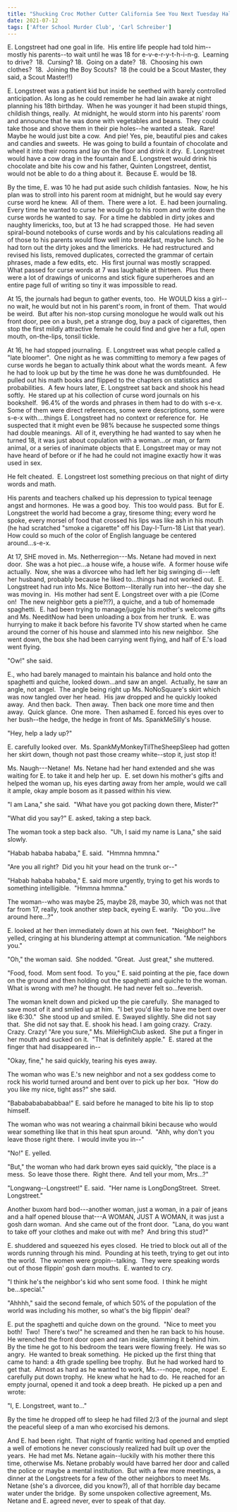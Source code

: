 ```yaml
---
title: "Shucking Croc Mother Cutter California See You Next Tuesday Halleluiah Amen! - Part 1 Mo"
date: 2021-07-12
tags: ['After School Murder Club', 'Carl Schreiber']
---
```


E. Longstreet had one goal in life.  His entire life people had told him--mostly his parents--to wait until he was 18 for e-v-e-r-y-t-h-i-n-g.  Learning to drive?  18.  Cursing? 18.  Going on a date?  18.  Choosing his own clothes?  18.  Joining the Boy Scouts?  18 (he could be a Scout Master, they said, a Scout Master!!)

E. Longstreet was a patient kid but inside he seethed with barely controlled anticipation. As long as he could remember he had lain awake at night planning his 18th birthday.  When he was younger it had been stupid things, childish things, really.  At midnight, he would storm into his parents' room and announce that he was done with vegetables and beans.  They could take those and shove them in their pie holes--he wanted a steak.  Rare!  Maybe he would just bite a cow.  And pie! Yes, pie, beautiful pies and cakes and candies and sweets.  He was going to build a fountain of chocolate and wheel it into their rooms and lay on the floor and drink it dry.  E. Longstreet would have a cow drag in the fountain and E. Longstreet would drink his chocolate and bite his cow and his father, Quinten Longstreet, dentist, would not be able to do a thing about it.  Because E. would be 18.

By the time, E. was 10 he had put aside such childish fantasies.  Now, he his plan was to stroll into his parent room at midnight, but he would say every curse word he knew.  All of them.  There were a lot.  E. had been journaling.  Every time he wanted to curse he would go to his room and write down the curse words he wanted to say.  For a time he dabbled in dirty jokes and naughty limericks, too, but at 13 he had scrapped those.  He had seven spiral-bound notebooks of curse words and by his calculations reading all of those to his parents would flow well into breakfast, maybe lunch.  So he had torn out the dirty jokes and the limericks.  He had restructured and revised his lists, removed duplicates, corrected the grammar of certain phrases, made a few edits, etc.  His first journal was mostly scrapped.  What passed for curse words at 7 was laughable at thirteen.  Plus there were a lot of drawings of unicorns and stick figure superheroes and an entire page full of writing so tiny it was impossible to read.

At 15, the journals had begun to gather events, too.  He WOULD kiss a girl--no wait, he would but not in his parent's room, in front of them.  That would be weird.  But after his non-stop cursing monologue he would walk out his front door, pee on a bush, pet a strange dog, buy a pack of cigarettes, then stop the first mildly attractive female he could find and give her a full, open mouth, on-the-lips, tonsil tickle.

At 16, he had stopped journaling.  E. Longstreet was what people called a "late bloomer".  One night as he was committing to memory a few pages of curse words he began to actually think about what the words meant.  A few he had to look up but by the time he was done he was dumbfounded.  He pulled out his math books and flipped to the chapters on statistics and probabilities.  A few hours later, E. Longstreet sat back and shook his head softly.  He stared up at his collection of curse word journals on his bookshelf.  96.4% of the words and phrases in them had to do with s-e-x.  Some of them were direct references, some were descriptions, some were s-e-x with....things E. Longstreet had no context or reference for.  He suspected that it might even be 98% because he suspected some things had double meanings.  All of it, everything he had wanted to say when he turned 18, it was just about copulation with a woman...or man, or farm animal, or a series of inanimate objects that E. Longstreet may or may not have heard of before or if he had he could not imagine exactly how it was used in sex.

He felt cheated.  E. Longstreet lost something precious on that night of dirty words and math.

His parents and teachers chalked up his depression to typical teenage angst and hormones.  He was a good boy.  This too would pass.  But for E. Longstreet the world had become a gray, tiresome thing; every word he spoke, every morsel of food that crossed his lips was like ash in his mouth (he had scratched "smoke a cigarette" off his Day-I-Turn-18 List that year).  How could so much of the color of English language be centered around...s-e-x.

At 17, SHE moved in. Ms. Netherregion---Ms. Netane had moved in next door.  She was a hot piec...a house wife, a house wife.  A former house wife actually.  Now, she was a divorcee who had left her big swinging di---left her husband, probably because he liked to...things had not worked out.  E. Longstreet had run into Ms. Nice Bottom--literally run into her--the day she was moving in.  His mother had sent E. Longstreet over with a pie (Come on!  The new neighbor gets a pie?!?), a quiche, and a tub of homemade spaghetti.  E. had been trying to manage/juggle his mother's welcome gifts and Ms. NeeditNow had been unloading a box from her trunk.  E. was hurrying to make it back before his favorite TV show started when he came around the corner of his house and slammed into his new neighbor.  She went down, the box she had been carrying went flying, and half of E.'s load went flying.

"Ow!" she said.

E., who had barely managed to maintain his balance and hold onto the spaghetti and quiche, looked down...and saw an angel.  Actually, he saw an angle, not angel.  The angle being right up Ms. NoNoSquare's skirt which was now tangled over her head.  His jaw dropped and he quickly looked away.  And then back.  Then away.  Then back one more time and then away.  Quick glance.  One more.  Then ashamed E. forced his eyes over to her bush--the hedge, the hedge in front of Ms. SpankMeSilly's house.

"Hey, help a lady up?"

E. carefully looked over.  Ms. SpankMyMonkeyTilTheSheepSleep had gotten her skirt down, though not past those creamy white--stop it, just stop it!

Ms. Naugh---Netane!  Ms. Netane had her hand extended and she was waiting for E. to take it and help her up.  E. set down his mother's gifts and helped the woman up, his eyes darting away from her ample, would we call it ample, okay ample bosom as it passed within his view.

"I am Lana," she said.  "What have you got packing down there, Mister?"

"What did you say?" E. asked, taking a step back.

The woman took a step back also.  "Uh, I said my name is Lana," she said slowly.

"Habab hababa hababa," E. said.  "Hmmna hmmna."

"Are you all right?  Did you hit your head on the trunk or--"

"Habab hababa hababa," E. said more urgently, trying to get his words to something intelligible.  "Hmmna hmmna."

The woman--who was maybe 25, maybe 28, maybe 30, which was not that far from 17, really, took another step back, eyeing E. warily.  "Do you...live around here...?"

E. looked at her then immediately down at his own feet.  "Neighbor!" he yelled, cringing at his blundering attempt at communication. "Me neighbors you."

"Oh," the woman said.  She nodded. "Great.  Just great," she muttered.

"Food, food.  Mom sent food.  To you," E. said pointing at the pie, face down on the ground and then holding out the spaghetti and quiche to the woman. What is wrong with me? he thought. He had never felt so...feverish.

The woman knelt down and picked up the pie carefully.  She managed to save most of it and smiled up at him.  "I bet you'd like to have me bent over like 6:30."  She stood up and smiled. E. Swayed slightly. She did not say that.  She did not say that. E. shook his head. I am going crazy.  Crazy.  Crazy. Crazy! "Are you sure," Ms. MileHighClub asked.  She put a finger in her mouth and sucked on it.  "That is definitely apple."  E. stared at the finger that had disappeared in--

"Okay, fine," he said quickly, tearing his eyes away.

The woman who was E.'s new neighbor and not a sex goddess come to rock his world turned around and bent over to pick up her box.  "How do you like my nice, tight ass?" she said.

"Bababababababbaa!" E. said before he managed to bite his lip to stop himself.

The woman who was not wearing a chainmail bikini because who would wear something like that in this heat spun around.  "Ahh, why don't you leave those right there.  I would invite you in--"

"No!" E. yelled.

"But," the woman who had dark brown eyes said quickly, "the place is a mess.  So leave those there.  Right there.  And tell your mom, Mrs...?"

"Longwang--Longstreet!" E. said.  "Her name is LongDongStreet.  Street.  Longstreet."

Another buxom hard bod---another woman, just a woman, in a pair of jeans and a half opened blouse that---A WOMAN, JUST A WOMAN, it was just a gosh darn woman.  And she came out of the front door.  "Lana, do you want to take off your clothes and make out with me?  And bring this stud?"

E. shuddered and squeezed his eyes closed.  He tried to block out all of the words running through his mind.  Pounding at his teeth, trying to get out into the world.  The women were gropin--talking.  They were speaking words out of those flippin' gosh darn mouths.  E. wanted to cry.

"I think he's the neighbor's kid who sent some food.  I think he might be...special."

"Ahhhh," said the second female, of which 50% of the population of the world was including his mother, so what's the big flippin' deal?

E. put the spaghetti and quiche down on the ground.  "Nice to meet you both!  Two!  There's two!" he screamed and then he ran back to his house.  He wrenched the front door open and ran inside, slamming it behind him.  By the time he got to his bedroom the tears were flowing freely.  He was so angry.  He wanted to break something.  He picked up the first thing that came to hand: a 4th grade spelling bee trophy.  But he had worked hard to get that.  Almost as hard as he wanted to work, Ms.---nope, nope, nope!  E. carefully put down trophy.  He knew what he had to do.  He reached for an empty journal, opened it and took a deep breath.  He picked up a pen and wrote:

"I, E. Longstreet, want to..."

By the time he dropped off to sleep he had filled 2/3 of the journal and slept the peaceful sleep of a man who exorcised his demons.

And E. had been right.  That night of frantic writing had opened and emptied a well of emotions he never consciously realized had built up over the years.  He had met Ms. Netane again--luckily with his mother there this time, otherwise Ms. Netane probably would have barred her door and called the police or maybe a mental institution.  But with a few more meetings, a dinner at the Longstreets for a few of the other neighbors to meet Ms. Netane (she's a divorcee, did you know?), all of that horrible day became water under the bridge.  By some unspoken collective agreement, Ms. Netane and E. agreed never, ever to speak of that day.
